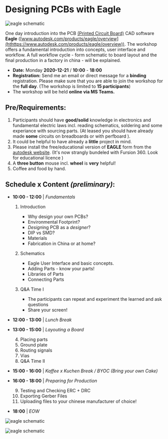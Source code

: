 # Designing PCBs with Eagle

![eagle schematic](materials/eagle_board.png)

One day introduction into the PCB [(Printed Circuit Board)](https://en.wikipedia.org/wiki/Printed_circuit_board) CAD software **Eagle**  ([www.autodesk.com/products/eagle/overview](hthttps://www.autodesk.com/products/eagle/overview)). The workshop offers a fundamental introduction into concepts, user interface and workflow. A full workflow cycle - form schematic to board layout and the final production in a factory in china - will be explained.


- **Date:** Monday **2020-12-21** / **10:00** - **18:00**
- **Registration:** Send me an email or direct message for a **binding** registration. Please make sure that you are able to join the workshop for the **full day**. (The workshop is limited to **15 participants**)
- The workshop will be held **online via MS Teams.**

## Pre/Requirements:

1. Participants should have **good/solid** knowledge in electronics and fundamental electric laws incl. reading schematics, soldering and some experiance with sourcing parts. (At leased you should have already made **some** circuits on breadboards or with perfboard ).
2. It could be helpful to have already a **little** project in mind.
3. Please install the free/educational version of  **EAGLE** form from the [autodesk website](https://www.autodesk.de/products/eagle/free-download?plc=F360&term=1-YEAR&support=ADVANCED&quantity=1). (It's now strangly bundeled with Fursion 360. Look for educational licence )
5. A **three button** mouse incl. **wheel** is **very** helpful!
4. Coffee and food by hand.

## Schedule x Content *(preliminary)*:

* **10:00 - 12:00** | *Fundamentals*

  1. Introduction
     - Why design your own PCBs?
     - Environmental Footprint?
     - *Design*ing PCB as a *designer*?
     - DIP vs SMD?
     - Materials
     - Fabrication in China or at home?
 
  2. Schematics
     - Eagle User Interface and basic concepts.
     - Adding Parts - know your parts!
     - Libraries of Parts
     - Connecting Parts
     
  3. Q&A Time I
     - The participants can repeat and experiment the learned and ask questions  
     - Share your screen!

* **12:00 - 13:00** | *Lunch Break*

* **13:00 - 15:00** |  *Layouting a Board*

  4. Placing parts
  5. Ground plate
  6. Routing signals
  7. Vias
  8. Q&A Time II

* **15:00 - 16:00** | *Kaffee x Kuchen Break / BYOC (Bring your own Cake)*

* **16:00 - 18:00** | *Preparing for Production*

  9. Testing and Checking ERC + DRC
  10. Exporting Gerber Files
  11. Uploading files to your chinese manufacturer of choice!

* **18:00** | *EOW*

![eagle schematic](materials/eagle_schematics.png)

![eagle schematic](materials/board_nomidi.jpg)

